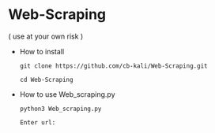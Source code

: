# Web-Scraping
( use at your own risk )

* How to install

      git clone https://github.com/cb-kali/Web-Scraping.git
      
      cd Web-Scraping

* How to use Web_scraping.py

      python3 Web_scraping.py

      Enter url:
